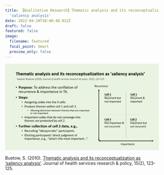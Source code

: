 ```yaml
---
title: 【Qualitative Research】Thematic analysis and its reconceptualization as
  'saliency analysis'
date: 2022-04-20T10:40:48.012Z
draft: false
featured: false
image:
  filename: featured
  focal_point: Smart
  preview_only: false
---
```

![](擷取.png)

Buetow, S. (2010). [Thematic analysis and its reconceptualization as ‘saliency analysis’](https://doi.org/10.1258/jhsrp.2009.009081). Journal of health services research & policy, 15(2), 123-125.